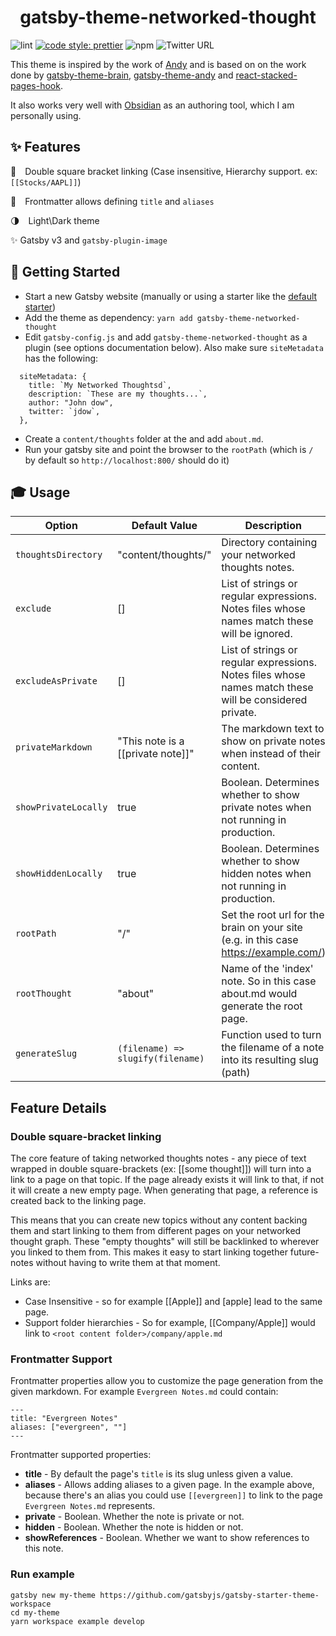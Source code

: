 <h1 align="center">
  gatsby-theme-networked-thought
</h1>

![lint](https://github.com/ekampf/gatsby-theme-networked-thought/actions/workflows/lint.yml/badge.svg?branch=main)
[![code style: prettier](https://img.shields.io/badge/code_style-prettier-ff69b4.svg?style=flat-square)](https://github.com/prettier/prettier)
![npm](https://img.shields.io/npm/v/gatsby-theme-networked-thought)
![Twitter URL](https://img.shields.io/twitter/url?label=Follow%20@ekampf&style=social&url=https%3A%2F%2Ftwitter.com%2Fekampf)

This theme is inspired by the work of [Andy](https://notes.andymatuschak.org/About_these_notes) and is based on on the work done by [gatsby-theme-brain](https://github.com/aengusmcmillin/gatsby-theme-brain), [gatsby-theme-andy](https://github.com/aravindballa/gatsby-theme-andy) and [react-stacked-pages-hook](https://github.com/mathieudutour/gatsby-n-roamresearch/tree/master/packages/react-stacked-pages-hook).

It also works very well with [Obsidian](http://obsidian.md/) as an authoring tool, which I am personally using.

## ✨ Features

🔗 Double square bracket linking (Case insensitive, Hierarchy support. ex: `[[Stocks/AAPL]]`)

📰 Frontmatter allows defining `title` and `aliases`

🌗 Light\Dark theme

✨ Gatsby v3 and `gatsby-plugin-image`

## 🚀 Getting Started

- Start a new Gatsby website (manually or using a starter like the [default starter](https://github.com/gatsbyjs/gatsby-starter-default))
- Add the theme as dependency: `yarn add gatsby-theme-networked-thought`
- Edit `gatsby-config.js` and add `gatsby-theme-networked-thought` as a plugin (see options documentation below). Also make sure `siteMetadata` has the following:

```
  siteMetadata: {
    title: `My Networked Thoughtsd`,
    description: `These are my thoughts...`,
    author: "John dow",
    twitter: `jdow`,
  },
```

- Create a `content/thoughts` folder at the and add `about.md`.
- Run your gatsby site and point the browser to the `rootPath` (which is `/` by default so `http://localhost:800/` should do it)

## 🎓 Usage

| Option               | Default Value                     | Description                                                                                             |
| -------------------- | --------------------------------- | ------------------------------------------------------------------------------------------------------- |
| `thoughtsDirectory`  | "content/thoughts/"               | Directory containing your networked thoughts notes.                                                     |
| `exclude`            | []                                | List of strings or regular expressions. Notes files whose names match these will be ignored.            |
| `excludeAsPrivate`   | []                                | List of strings or regular expressions. Notes files whose names match these will be considered private. |
| `privateMarkdown`    | "This note is a [[private note]]" | The markdown text to show on private notes when instead of their content.                               |
| `showPrivateLocally` | true                              | Boolean. Determines whether to show private notes when not running in production.                       |
| `showHiddenLocally`  | true                              | Boolean. Determines whether to show hidden notes when not running in production.                        |
| `rootPath`           | "/"                               | Set the root url for the brain on your site (e.g. in this case <https://example.com/>)                  |
| `rootThought`        | "about"                           | Name of the 'index' note. So in this case about.md would generate the root page.                        |
| `generateSlug`       | `(filename) => slugify(filename)` | Function used to turn the filename of a note into its resulting slug (path)                             |

## Feature Details

### Double square-bracket linking

The core feature of taking networked thoughts notes - any piece of text wrapped in double square-brackets (ex: [[some thought]]) will turn into a link to
a page on that topic. If the page already exists it will link to that, if not it will create a new empty page.
When generating that page, a reference is created back to the linking page.

This means that you can create new topics without any content backing them and start linking to them from different pages on your networked thought graph.
These "empty thoughts" will still be backlinked to wherever you linked to them from.
This makes it easy to start linking together future-notes without having to write them at that moment.

Links are:

- Case Insensitive - so for example [[Apple]] and [apple] lead to the same page.
- Support folder hierarchies - So for example, [[Company/Apple]] would link to `<root content folder>/company/apple.md`

### Frontmatter Support

Frontmatter properties allow you to customize the page generation from the given markdown.
For example `Evergreen Notes.md` could contain:

```
---
title: "Evergreen Notes"
aliases: ["evergreen", ""]
---
```

Frontmatter supported properties:

- **title** - By default the page's `title` is its slug unless given a value.
- **aliases** - Allows adding aliases to a given page. In the example above, because there's an alias you could use `[[evergreen]]` to link to the page `Evergreen Notes.md` represents.
- **private** - Boolean. Whether the note is private or not.
- **hidden** - Boolean. Whether the note is hidden or not.
- **showReferences** - Boolean. Whether we want to show references to this note.

### Run example

```shell
gatsby new my-theme https://github.com/gatsbyjs/gatsby-starter-theme-workspace
cd my-theme
yarn workspace example develop
```
